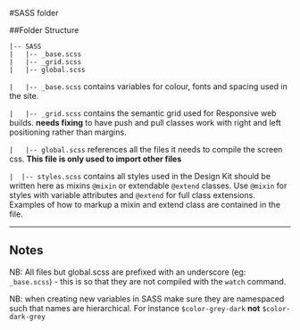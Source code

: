 #SASS folder

##Folder Structure

	|-- SASS
	|   |-- _base.scss
	|   |-- _grid.scss
	|   |-- global.scss


`|   |-- _base.scss` contains variables for colour, fonts and spacing used in the site.


`|   |-- _grid.scss` contains the semantic grid used for Responsive web builds.
**needs fixing** to have push and pull classes work with right and left positioning rather than margins.

`|   |-- global.scss` references all the files it needs to compile the screen css.
**This file is only used to import other files**

`|  |-- styles.scss` contains all styles used in the Design Kit should be written here as mixins `@mixin` or extendable `@extend` classes. Use `@mixin` for styles with variable attributes and `@extend` for full class extensions. Examples of how to markup a mixin and extend class are contained in the file.


_______
## Notes

NB: All files but global.scss are prefixed with an underscore (eg: `_base.scss`) - this is so that they are not compiled with the `watch` command.

NB: when creating new variables in SASS make sure they are namespaced such that names are hierarchical. For instance `$color-grey-dark` **not** `$color-dark-grey`